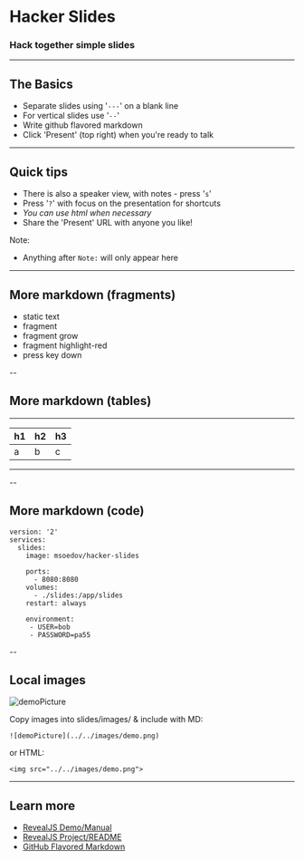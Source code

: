 # Hacker Slides

### Hack together simple slides

<!-- .slide: data-transition="zoom" -->

---

## The Basics

- Separate slides using '`---`' on a blank line
- For vertical slides use '`--`'  
- Write github flavored markdown
- Click 'Present' (top right) when you're ready to talk

---

## Quick tips

- There is also a speaker view, with notes - press '`s`'
- Press '`?`' with focus on the presentation for shortcuts
- <em>You can use html when necessary</em>
- Share the 'Present' URL with anyone you like!

Note:
- Anything after `Note:` will only appear here

---

## More markdown (fragments)

* static text
* fragment <!-- .element: class="fragment" -->
* fragment grow <!-- .element: class="fragment grow" -->
* fragment highlight-red <!-- .element: class="fragment highlight-red" -->
* press key down <!-- .element: class="fragment fade-up" -->

--

## More markdown (tables)

****

|h1|h2|h3|
|-|-|-|
|a|b|c|

****

--

## More markdown (code)

```
version: '2'
services:
  slides:
    image: msoedov/hacker-slides

    ports:
      - 8080:8080
    volumes:
      - ./slides:/app/slides
    restart: always

    environment:
     - USER=bob
     - PASSWORD=pa55

```

--

## Local images

![demoPicture](../../images/demo.png)

Copy images into slides/images/ & include with MD:

```
![demoPicture](../../images/demo.png)

```
or HTML:

```
<img src="../../images/demo.png">

```


---

## Learn more

- [RevealJS Demo/Manual](http://lab.hakim.se/reveal-js)
- [RevealJS Project/README](https://github.com/hakimel/reveal.js)
- [GitHub Flavored Markdown](https://help.github.com/articles/github-flavored-markdown)
